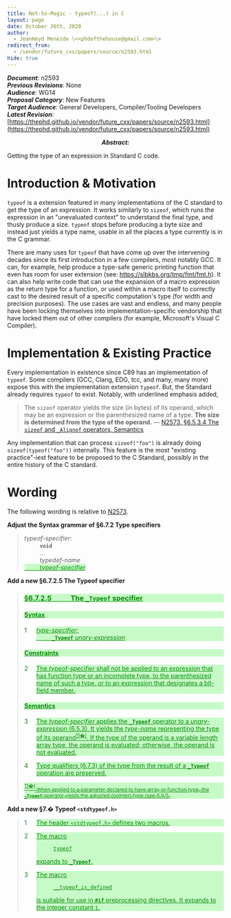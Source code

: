 ```yaml
---
title: Not-So-Magic - typeof(...) in C
layout: page
date: October 26th, 2020
author:
  - JeanHeyd Meneide \<<phdofthehouse@gmail.com>\>
redirect_from:
  - /vendor/future_cxx/papers/source/n2593.html
hide: true
---
```


<style>
pre {
  margin-top: 0px;
  margin-bottom: 0px;
}
.ins, ins, ins *, span.ins, span.ins * {
  background-color: rgb(200, 250, 200);
  color: rgb(0, 136, 0);
  text-decoration: underline;
}
.del, del, del *, span.del, span.del * {
  background-color: rgb(250, 200, 200);
  color: rgb(255, 0, 0);
  text-decoration: line-through;
  text-decoration-color: rgb(255, 0, 0);
}
math, span.math {
  font-family: serif;
  font-style: italic;
}
ul {
  list-style-type: "— ";
}
blockquote {
  counter-reset: paragraph;
}
div.numbered, div.newnumbered {
  margin-left: 2em;
  margin-top: 1em;
  margin-bottom: 1em;
}
div.numbered:before, div.newnumbered:before {
  position: absolute;
  margin-left: -2em;
  display-style: block;
}
div.numbered:before {
  content: counter(paragraph);
  counter-increment: paragraph;
}
div.newnumbered:before {
  content: "�";
}
div.numbered ul, div.newnumbered ul {
  counter-reset: list_item;
}
div.numbered li, div.newnumbered li {
  margin-left: 3em;
}
div.numbered li:before, div.newnumbered li:before {
  position: absolute;
  margin-left: -4.8em;
  display-style: block;
}
div.numbered li:before {
  content: "(" counter(paragraph) "." counter(list_item) ")";
  counter-increment: list_item;
}
div.newnumbered li:before {
  content: "(�." counter(list_item) ")";
  counter-increment: list_item;
}
</style>

_**Document**_: n2593  
_**Previous Revisions**_: None  
_**Audience**_: WG14  
_**Proposal Category**_: New Features  
_**Target Audience**_: General Developers, Compiler/Tooling Developers  
_**Latest Revision**_: [https://thephd.github.io/vendor/future_cxx/papers/source/n2593.html](https://thephd.github.io/vendor/future_cxx/papers/source/n2593.html)

<p style="text-align: center">
<span style="font-style: italic; font-weight: bold">Abstract:</span>
<p>Getting the type of an expression in Standard C code.</p>
</p>

<div class="pagebreak"></div>


# Introduction & Motivation

`typeof` is a extension featured in many implementations of the C standard to get the type of an expression. It works similarly to `sizeof`, which runs the expression in an "unevaluated context" to understand the final type, and thusly produce a size. `typeof` stops before producing a byte size and instead just yields a type name, usable in all the places a type currently is in the C grammar.

There are many uses for `typeof` that have come up over the intervening decades since its first introduction in a few compilers, most notably GCC. It can, for example, help produce a type-safe generic printing function that even has room for user extension (see: https://slbkbs.org/tmp/fmt/fmt.h). It can also help write code that can use the expansion of a macro expression as the return type for a function, or used within a macro itself to correctly cast to the desired result of a specific computation's type (for width and precision purposes). The use cases are vast and endless, and many people have been locking themselves into implementation-specific vendorship that have locked them out of other compilers (for example, Microsoft's Visual C Compiler).




# Implementation & Existing Practice

Every implementation in existence since C89 has an implementation of `typeof`. Some compilers (GCC, Clang, EDG, tcc, and many, many more) expose this with the implementation extension `typeof`. But, the Standard already requires `typeof` to exist. Notably, with underlined emphasis added,

> The `sizeof` operator yields the size (in bytes) of its operand, which may be an expression or the parenthesized name of a type. __The size is determined from the type of the operand.__
> — [N2573, §6.5.3.4 The `sizeof` and `_Alignof` operators, Semantics](http://www.open-std.org/jtc1/sc22/wg14/www/docs/n2573.pdf)

Any implementation that can process `sizeof("foo")` is already doing `sizeof(typeof("foo"))` internally. This feature is the most "existing practice"-iest feature to be proposed to the C Standard, possibly in the entire history of the C standard.


# Wording

The following wording is relative to [N2573](http://www.open-std.org/jtc1/sc22/wg14/www/docs/n2573.pdf).

**Adjust the Syntax grammar of §6.7.2 Type specifiers**

<blockquote>
<p>
<i>typeof-specifier</i>:<br/>
&emsp; &emsp; <b><code>void</code></b><br/>
&emsp; &emsp; ...<br/>
&emsp; &emsp; <i>typedef-name</i><br/>
<ins>&emsp; &emsp; <i>typeof-specifier</i></ins>
</p>
</blockquote>


**Add a new §6.7.2.5 The Typeof specifier**

<blockquote>
<ins>
<p><h3><b>§6.7.2.5 &emsp; &emsp; The <code><b>_Typeof</b></code> specifier</b></h3></p>

<p><h4><b>Syntax</b></h4></p>

<div class="numbered">
<p>
<i>type-specifier</i>:<br/>
&emsp; &emsp; <code><b>_Typeof</b></code> <i>unary-expression</i>
</p>
</div>

<p><h4><b>Constraints</b></h4></p>

<div class="numbered">
<p>The <i>typeof-specifier</i> shall not be applied to an expression that has function type or an incomplete type, to the parenthesized name of such a type, or to an expression that designates a bit-field member.</p>
</div>

<p><h4><b>Semantics</b></h4></p>

<div class="numbered">
<p>The <i>typeof-specifier</i> applies the <code><b>_Typeof</b></code> operator to a <i>unary-expression</i> (6.5.3). It yields the <i>type-name</i> representing the type of its operand<sup>11�)</sup>. If the type of the operand is a variable length array type, the operand is evaluated; otherwise, the operand is not evaluated.</p>
</div>

<div class="numbered">
<p>Type qualifiers (6.7.3) of the type from the result of a <code><b>_Typeof</b></code> operation are preserved.</p>
</div>

<p><sup>11�)</sup><sub> When applied to a parameter declared to have array or function type, the <code><b>_Typeof</b></code> operator yields the adjusted (pointer) type (see 6.9.1).</sub></p>
</ins>
</blockquote>


**Add a new §7.� Typeof `<stdtypeof.h>`**

<blockquote>
<ins>
<div class="numbered">
<p>The header <code>&lt;stdtypeof.h&gt;</code> defines two macros.</p>
</div>

<div class="numbered">
<p>The macro</p>
<p>
<blockquote>
<code>typeof</code>
</blockquote>
</p>
<p>expands to <code><b>_Typeof</b></code>.</p>
</div>

<div class="numbered">
<p>The macro</p>
<p>
<blockquote>
<code>__typeof_is_defined</code>
</blockquote>
</p>
<p>is suitable for use in <code><b>#if</b></code> preprocessing directives. It expands to the integer constant <code>1</code>.</p>
</div>
</ins>
</blockquote>
